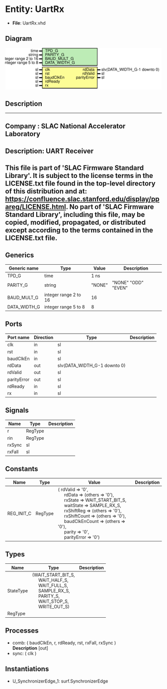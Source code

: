 # Entity: UartRx

- **File**: UartRx.vhd
## Diagram

![Diagram](UartRx.svg "Diagram")
## Description

-----------------------------------------------------------------------------
 Company    : SLAC National Accelerator Laboratory
-----------------------------------------------------------------------------
 Description: UART Receiver
-----------------------------------------------------------------------------
 This file is part of 'SLAC Firmware Standard Library'.
 It is subject to the license terms in the LICENSE.txt file found in the
 top-level directory of this distribution and at:
    https://confluence.slac.stanford.edu/display/ppareg/LICENSE.html.
 No part of 'SLAC Firmware Standard Library', including this file,
 may be copied, modified, propagated, or distributed except according to
 the terms contained in the LICENSE.txt file.
-----------------------------------------------------------------------------
## Generics

| Generic name | Type                  | Value  | Description          |
| ------------ | --------------------- | ------ | -------------------- |
| TPD_G        | time                  | 1 ns   |                      |
| PARITY_G     | string                | "NONE" |  "NONE" "ODD" "EVEN" |
| BAUD_MULT_G  | integer range 2 to 16 | 16     |                      |
| DATA_WIDTH_G | integer range 5 to 8  | 8      |                      |
## Ports

| Port name   | Direction | Type                         | Description |
| ----------- | --------- | ---------------------------- | ----------- |
| clk         | in        | sl                           |             |
| rst         | in        | sl                           |             |
| baudClkEn   | in        | sl                           |             |
| rdData      | out       | slv(DATA_WIDTH_G-1 downto 0) |             |
| rdValid     | out       | sl                           |             |
| parityError | out       | sl                           |             |
| rdReady     | in        | sl                           |             |
| rx          | in        | sl                           |             |
## Signals

| Name   | Type    | Description |
| ------ | ------- | ----------- |
| r      | RegType |             |
| rin    | RegType |             |
| rxSync | sl      |             |
| rxFall | sl      |             |
## Constants

| Name       | Type    | Value                                                                                                                                                                                                                                                                                                                                                                                                                                                                                                                                                                                                                                        | Description |
| ---------- | ------- | -------------------------------------------------------------------------------------------------------------------------------------------------------------------------------------------------------------------------------------------------------------------------------------------------------------------------------------------------------------------------------------------------------------------------------------------------------------------------------------------------------------------------------------------------------------------------------------------------------------------------------------------- | ----------- |
| REG_INIT_C | RegType |  (       rdValid        => '0',<br><span style="padding-left:20px">       rdData         => (others => '0'),<br><span style="padding-left:20px">       rxState        => WAIT_START_BIT_S,<br><span style="padding-left:20px">       waitState      => SAMPLE_RX_S,<br><span style="padding-left:20px">       rxShiftReg     => (others => '0'),<br><span style="padding-left:20px">       rxShiftCount   => (others => '0'),<br><span style="padding-left:20px">       baudClkEnCount => (others => '0'),<br><span style="padding-left:20px">       parity         => '0',<br><span style="padding-left:20px">       parityError    => '0') |             |
## Types

| Name      | Type                                                                                                                                                                                                                                                                                                                   | Description |
| --------- | ---------------------------------------------------------------------------------------------------------------------------------------------------------------------------------------------------------------------------------------------------------------------------------------------------------------------- | ----------- |
| StateType | (WAIT_START_BIT_S,<br><span style="padding-left:20px"> WAIT_HALF_S,<br><span style="padding-left:20px"> WAIT_FULL_S,<br><span style="padding-left:20px"> SAMPLE_RX_S,<br><span style="padding-left:20px"> PARITY_S,<br><span style="padding-left:20px"> WAIT_STOP_S,<br><span style="padding-left:20px"> WRITE_OUT_S)  |             |
| RegType   |                                                                                                                                                                                                                                                                                                                        |             |
## Processes
- comb: ( baudClkEn, r, rdReady, rst, rxFall, rxSync )
</br>**Description**
 [out] 
- sync: ( clk )
## Instantiations

- U_SynchronizerEdge_1: surf.SynchronizerEdge
